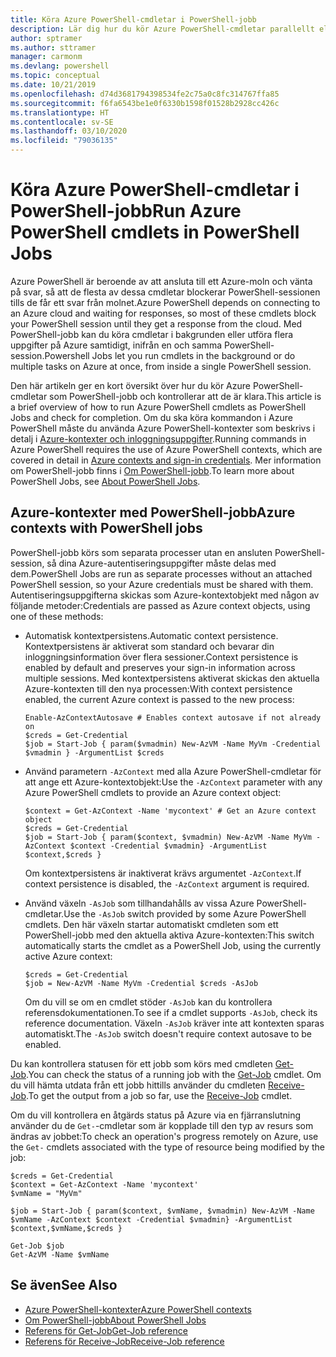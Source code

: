 ```yaml
---
title: Köra Azure PowerShell-cmdletar i PowerShell-jobb
description: Lär dig hur du kör Azure PowerShell-cmdletar parallellt eller som bakgrundsaktiviteter med hjälp av -AsJob och Start-Job.
author: sptramer
ms.author: sttramer
manager: carmonm
ms.devlang: powershell
ms.topic: conceptual
ms.date: 10/21/2019
ms.openlocfilehash: d74d3681794398534fe2c75a0c8fc314767ffa85
ms.sourcegitcommit: f6fa6543be1e0f6330b1598f01528b2928cc426c
ms.translationtype: HT
ms.contentlocale: sv-SE
ms.lasthandoff: 03/10/2020
ms.locfileid: "79036135"
---
```

# <a name="run-azure-powershell-cmdlets-in-powershell-jobs"></a><span data-ttu-id="53a86-103">Köra Azure PowerShell-cmdletar i PowerShell-jobb</span><span class="sxs-lookup"><span data-stu-id="53a86-103">Run Azure PowerShell cmdlets in PowerShell Jobs</span></span>

<span data-ttu-id="53a86-104">Azure PowerShell är beroende av att ansluta till ett Azure-moln och vänta på svar, så att de flesta av dessa cmdletar blockerar PowerShell-sessionen tills de får ett svar från molnet.</span><span class="sxs-lookup"><span data-stu-id="53a86-104">Azure PowerShell depends on connecting to an Azure cloud and waiting for responses, so most of these cmdlets block your PowerShell session until they get a response from the cloud.</span></span>
<span data-ttu-id="53a86-105">Med PowerShell-jobb kan du köra cmdletar i bakgrunden eller utföra flera uppgifter på Azure samtidigt, inifrån en och samma PowerShell-session.</span><span class="sxs-lookup"><span data-stu-id="53a86-105">Powershell Jobs let you run cmdlets in the background or do multiple tasks on Azure at once, from inside a single PowerShell session.</span></span>

<span data-ttu-id="53a86-106">Den här artikeln ger en kort översikt över hur du kör Azure PowerShell-cmdletar som PowerShell-jobb och kontrollerar att de är klara.</span><span class="sxs-lookup"><span data-stu-id="53a86-106">This article is a brief overview of how to run Azure PowerShell cmdlets as PowerShell Jobs and check for completion.</span></span> <span data-ttu-id="53a86-107">Om du ska köra kommandon i Azure PowerShell måste du använda Azure PowerShell-kontexter som beskrivs i detalj i [Azure-kontexter och inloggningsuppgifter](context-persistence.md).</span><span class="sxs-lookup"><span data-stu-id="53a86-107">Running commands in Azure PowerShell requires the use of Azure PowerShell contexts, which are covered in detail in [Azure contexts and sign-in credentials](context-persistence.md).</span></span>
<span data-ttu-id="53a86-108">Mer information om PowerShell-jobb finns i [Om PowerShell-jobb](/powershell/module/microsoft.powershell.core/about/about_jobs).</span><span class="sxs-lookup"><span data-stu-id="53a86-108">To learn more about PowerShell Jobs, see [About PowerShell Jobs](/powershell/module/microsoft.powershell.core/about/about_jobs).</span></span>

## <a name="azure-contexts-with-powershell-jobs"></a><span data-ttu-id="53a86-109">Azure-kontexter med PowerShell-jobb</span><span class="sxs-lookup"><span data-stu-id="53a86-109">Azure contexts with PowerShell jobs</span></span>

<span data-ttu-id="53a86-110">PowerShell-jobb körs som separata processer utan en ansluten PowerShell-session, så dina Azure-autentiseringsuppgifter måste delas med dem.</span><span class="sxs-lookup"><span data-stu-id="53a86-110">PowerShell Jobs are run as separate processes without an attached PowerShell session, so your Azure credentials must be shared with them.</span></span> <span data-ttu-id="53a86-111">Autentiseringsuppgifterna skickas som Azure-kontextobjekt med någon av följande metoder:</span><span class="sxs-lookup"><span data-stu-id="53a86-111">Credentials are passed as Azure context objects, using one of these methods:</span></span>

* <span data-ttu-id="53a86-112">Automatisk kontextpersistens.</span><span class="sxs-lookup"><span data-stu-id="53a86-112">Automatic context persistence.</span></span> <span data-ttu-id="53a86-113">Kontextpersistens är aktiverat som standard och bevarar din inloggningsinformation över flera sessioner.</span><span class="sxs-lookup"><span data-stu-id="53a86-113">Context persistence is enabled by default and preserves your sign-in information across multiple sessions.</span></span> <span data-ttu-id="53a86-114">Med kontextpersistens aktiverat skickas den aktuella Azure-kontexten till den nya processen:</span><span class="sxs-lookup"><span data-stu-id="53a86-114">With context persistence enabled, the current Azure context is passed to the new process:</span></span>

  ```azurepowershell-interactive
  Enable-AzContextAutosave # Enables context autosave if not already on
  $creds = Get-Credential
  $job = Start-Job { param($vmadmin) New-AzVM -Name MyVm -Credential $vmadmin } -ArgumentList $creds
  ```

* <span data-ttu-id="53a86-115">Använd parametern `-AzContext` med alla Azure PowerShell-cmdletar för att ange ett Azure-kontextobjekt:</span><span class="sxs-lookup"><span data-stu-id="53a86-115">Use the `-AzContext` parameter with any Azure PowerShell cmdlets to provide an Azure context object:</span></span>

  ```azurepowershell-interactive
  $context = Get-AzContext -Name 'mycontext' # Get an Azure context object
  $creds = Get-Credential
  $job = Start-Job { param($context, $vmadmin) New-AzVM -Name MyVm -AzContext $context -Credential $vmadmin} -ArgumentList $context,$creds }
  ```

  <span data-ttu-id="53a86-116">Om kontextpersistens är inaktiverat krävs argumentet `-AzContext`.</span><span class="sxs-lookup"><span data-stu-id="53a86-116">If context persistence is disabled, the `-AzContext` argument is required.</span></span>

* <span data-ttu-id="53a86-117">Använd växeln `-AsJob` som tillhandahålls av vissa Azure PowerShell-cmdletar.</span><span class="sxs-lookup"><span data-stu-id="53a86-117">Use the `-AsJob` switch provided by some Azure PowerShell cmdlets.</span></span> <span data-ttu-id="53a86-118">Den här växeln startar automatiskt cmdleten som ett PowerShell-jobb med den aktuella aktiva Azure-kontexten:</span><span class="sxs-lookup"><span data-stu-id="53a86-118">This switch automatically starts the cmdlet as a PowerShell Job, using the currently active Azure context:</span></span>

  ```azurepowershell-interactive
  $creds = Get-Credential
  $job = New-AzVM -Name MyVm -Credential $creds -AsJob
  ```

  <span data-ttu-id="53a86-119">Om du vill se om en cmdlet stöder `-AsJob` kan du kontrollera referensdokumentationen.</span><span class="sxs-lookup"><span data-stu-id="53a86-119">To see if a cmdlet supports `-AsJob`, check its reference documentation.</span></span> <span data-ttu-id="53a86-120">Växeln `-AsJob` kräver inte att kontexten sparas automatiskt.</span><span class="sxs-lookup"><span data-stu-id="53a86-120">The `-AsJob` switch doesn't require context autosave to be enabled.</span></span>

<span data-ttu-id="53a86-121">Du kan kontrollera statusen för ett jobb som körs med cmdleten [Get-Job](/powershell/module/microsoft.powershell.core/get-job).</span><span class="sxs-lookup"><span data-stu-id="53a86-121">You can check the status of a running job with the [Get-Job](/powershell/module/microsoft.powershell.core/get-job) cmdlet.</span></span> <span data-ttu-id="53a86-122">Om du vill hämta utdata från ett jobb hittills använder du cmdleten [Receive-Job](/powershell/module/microsoft.powershell.core/receive-job).</span><span class="sxs-lookup"><span data-stu-id="53a86-122">To get the output from a job so far, use the [Receive-Job](/powershell/module/microsoft.powershell.core/receive-job) cmdlet.</span></span>

<span data-ttu-id="53a86-123">Om du vill kontrollera en åtgärds status på Azure via en fjärranslutning använder du de `Get-`-cmdletar som är kopplade till den typ av resurs som ändras av jobbet:</span><span class="sxs-lookup"><span data-stu-id="53a86-123">To check an operation's progress remotely on Azure, use the `Get-` cmdlets associated with the type of resource being modified by the job:</span></span>

```azurepowershell-interactive
$creds = Get-Credential
$context = Get-AzContext -Name 'mycontext'
$vmName = "MyVm"

$job = Start-Job { param($context, $vmName, $vmadmin) New-AzVM -Name $vmName -AzContext $context -Credential $vmadmin} -ArgumentList $context,$vmName,$creds }

Get-Job $job
Get-AzVM -Name $vmName
```

## <a name="see-also"></a><span data-ttu-id="53a86-124">Se även</span><span class="sxs-lookup"><span data-stu-id="53a86-124">See Also</span></span>

* [<span data-ttu-id="53a86-125">Azure PowerShell-kontexter</span><span class="sxs-lookup"><span data-stu-id="53a86-125">Azure PowerShell contexts</span></span>](context-persistence.md)
* [<span data-ttu-id="53a86-126">Om PowerShell-jobb</span><span class="sxs-lookup"><span data-stu-id="53a86-126">About PowerShell Jobs</span></span>](/powershell/module/microsoft.powershell.core/about/about_jobs)
* [<span data-ttu-id="53a86-127">Referens för Get-Job</span><span class="sxs-lookup"><span data-stu-id="53a86-127">Get-Job reference</span></span>](/powershell/module/microsoft.powershell.core/get-job)
* [<span data-ttu-id="53a86-128">Referens för Receive-Job</span><span class="sxs-lookup"><span data-stu-id="53a86-128">Receive-Job reference</span></span>](/powershell/module/microsoft.powershell.core/receive-job)
